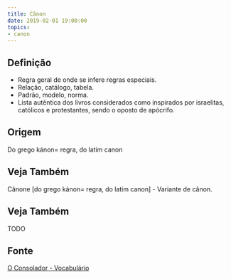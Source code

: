 ```yaml
---
title: Cânon
date: 2019-02-01 19:00:00
topics:
- canon
---
```


## Definição 
* Regra geral de onde se infere regras especiais. 
* Relação, catálogo, tabela. 
* Padrão, modelo, norma.  
* Lista autêntica dos livros considerados como inspirados por israelitas, católicos e protestantes, sendo o oposto de apócrifo.

## Origem
Do grego kánon= regra, do latim canon

## Veja Também
Cânone [do grego kánon= regra, do latim canon] - Variante de cânon.

## Veja Também
TODO

## Fonte
[O Consolador - Vocabulário](http://www.oconsolador.com.br/linkfixo/vocabulario/principal.html)


